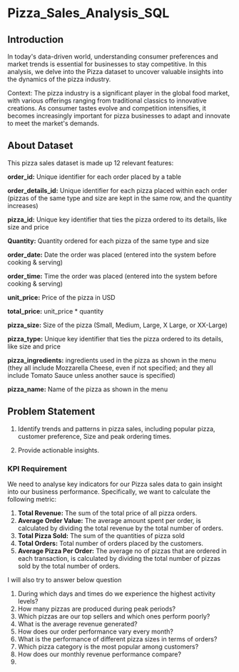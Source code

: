 # Pizza_Sales_Analysis_SQL

## Introduction

In today's data-driven world, understanding consumer preferences and market trends is essential for businesses to stay competitive. In this analysis, we delve into the Pizza dataset to uncover valuable insights into the dynamics of the pizza industry.

Context:
The pizza industry is a significant player in the global food market, with various offerings ranging from traditional classics to innovative creations. As consumer tastes evolve and competition intensifies, it becomes increasingly important for pizza businesses to adapt and innovate to meet the market's demands.

## About Dataset

This pizza sales dataset is made up 12 relevant features:

**order_id:** Unique identifier for each order placed by a table

**order_details_id:** Unique identifier for each pizza placed within each order (pizzas of the same type and size are kept in the same row, and the quantity increases)

**pizza_id:** Unique key identifier that ties the pizza ordered to its details, like size and price

**Quantity:** Quantity ordered for each pizza of the same type and size

**order_date:** Date the order was placed (entered into the system before cooking & serving)

**order_time:** Time the order was placed (entered into the system before cooking & serving)

**unit_price:** Price of the pizza in USD

**total_price:** unit_price * quantity

**pizza_size:** Size of the pizza (Small, Medium, Large, X Large, or XX-Large)

**pizza_type:** Unique key identifier that ties the pizza ordered to its details, like size and price

**pizza_ingredients:** ingredients used in the pizza as shown in the menu (they all include Mozzarella Cheese, even if not specified; and they all include Tomato Sauce unless another sauce is specified)

**pizza_name:** Name of the pizza as shown in the menu

## Problem Statement 

1. Identify trends and patterns in pizza sales, including popular pizza, customer preference, Size and peak ordering times.

2. Provide actionable insights.

### KPI Requirement
We need to analyse key indicators for our Pizza sales data to gain insight into our business performance. Specifically, we want to calculate the following metric:

1. **Total Revenue:** The sum of the total price of all pizza orders.
2. **Average Order Value:** The average amount spent per order, is calculated by dividing the total revenue by the total number of orders.
3. **Total Pizza Sold:** The sum of the quantities of pizza sold
4. **Total Orders:** Total number of orders placed by the customers.
5. **Average Pizza Per Order:** The average no of pizzas that are ordered in each transaction, is calculated by dividing the total number of pizzas sold by the total number of orders.

I will also try to answer below question

1. During which days and times do we experience the highest activity levels?
2. How many pizzas are produced during peak periods?
3. Which pizzas are our top sellers and which ones perform poorly?
4. What is the average revenue generated?
5. How does our order performance vary every month?
6. What is the performance of different pizza sizes in terms of orders?
7. Which pizza category is the most popular among customers?
8. How does our monthly revenue performance compare?
9. 






